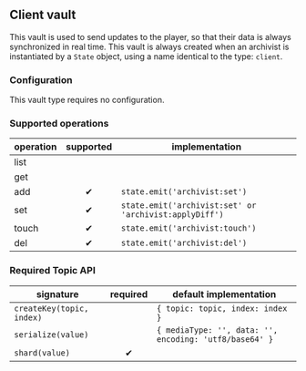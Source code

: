 ## Client vault

This vault is used to send updates to the player, so that their data is always synchronized in real
time. This vault is always created when an archivist is instantiated by a `State` object, using a
name identical to the type: `client`.

### Configuration

This vault type requires no configuration.

### Supported operations

operation | supported | implementation
----------|:---------:|---------------
list      |           |
get       |           |
add       | ✔         | `state.emit('archivist:set')`
set       | ✔         | `state.emit('archivist:set' or 'archivist:applyDiff')`
touch     | ✔         | `state.emit('archivist:touch')`
del       | ✔         | `state.emit('archivist:del')`

### Required Topic API

signature                  | required | default implementation
---------------------------|:--------:|-----------------------
`createKey(topic, index)`  |          | `{ topic: topic, index: index }`
`serialize(value)`         |          | `{ mediaType: '', data: '', encoding: 'utf8/base64' }`
`shard(value)`             | ✔        |
